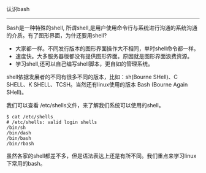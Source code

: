 认识bash

---

Bash是一种特殊的shell, 所谓shell,是用户使用命令行与系统进行沟通的系统沟通的介质。有了图形界面，为什还要用shell? 

* 大家都一样。不同发行版本的图形界面操作大不相同，单时shell命令都一样。
* 速度快。大多服务器版都没有提供图形界面。原因就是图形界面浪费资源。
* 学习shell,还可以自己编写shell脚本，更自如的管理系统。

shell依据发展者的不同有很多不同的版本，比如：sh(Bourne SHell)、C SHELL、K SHELL、TCSH。当然还有linux使用的版本 Bash (Bourne Again SHell)。

我们可以查看 /etc/shells文件，来了解我们系统可以使用的shell。

```
$ cat /etc/shells
# /etc/shells: valid login shells
/bin/sh
/bin/dash
/bin/bash
/bin/rbash
```

虽然各家的shell都差不多，但是语法表达上还是有所不同。我们重点来学习linux下常用的bash。



 